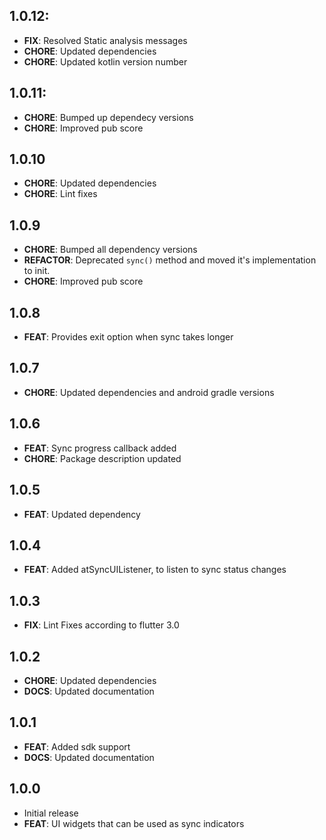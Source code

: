 ## 1.0.12:

- **FIX**: Resolved Static analysis messages
- **CHORE**: Updated dependencies
- **CHORE**: Updated kotlin version number

## 1.0.11:

- **CHORE**: Bumped up dependecy versions
- **CHORE**: Improved pub score

## 1.0.10

- **CHORE**: Updated dependencies
- **CHORE**: Lint fixes

## 1.0.9

- **CHORE**: Bumped all dependency versions
- **REFACTOR**: Deprecated `sync()` method and moved it's implementation to init.
- **CHORE**: Improved pub score

## 1.0.8

- **FEAT**: Provides exit option when sync takes longer

## 1.0.7

- **CHORE**: Updated dependencies and android gradle versions

## 1.0.6

- **FEAT**: Sync progress callback added
- **CHORE**: Package description updated

## 1.0.5

- **FEAT**: Updated dependency

## 1.0.4

- **FEAT**: Added atSyncUIListener, to listen to sync status changes

## 1.0.3

- **FIX**: Lint Fixes according to flutter 3.0

## 1.0.2

- **CHORE**: Updated dependencies
- **DOCS**: Updated documentation

## 1.0.1

- **FEAT**: Added sdk support
- **DOCS**: Updated documentation

## 1.0.0

- Initial release
- **FEAT**: UI widgets that can be used as sync indicators

